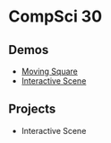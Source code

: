 # CompSci 30

## Demos
- [Moving Square](moving.square)
- [Interactive Scene](interactive.scene)
## Projects 
- Interactive Scene
